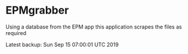 # EPMgrabber
Using a database from the EPM app this application scrapes the files as required


Latest backup: Sun Sep 15 07:00:01 UTC 2019
